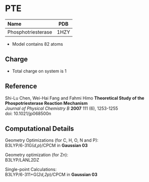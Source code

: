 PTE
====

| Name               | PDB  |
| :----------------- | ---- |
| Phosphotriesterase | 1HZY |


- Model contains 82 atoms

Charge
------
- Total charge on system is 1

Reference
----------
Shi-Lu Chen, Wei-Hai Fang and Fahmi Himo
**Theoretical Study of the Phospotriesterase Reaction Mechanism**  
*Journal of Physical Chemistry B* **2007** 111 (6), 1253-1255  
doi: 10.1021/jp068500n

Computational Details
----------------------

Geometry Optimizations (for C, H, O, N and P):  
B3LYP/6-31G(*d,p*)/CPCM in **Gaussian 03**  

Geometry optimization (for Zn):  
B3LYP/LANL2DZ

Single-point Calculations:  
B3LYP/6-311+G(*2d,2p*)/CPCM in **Gaussian 03**
